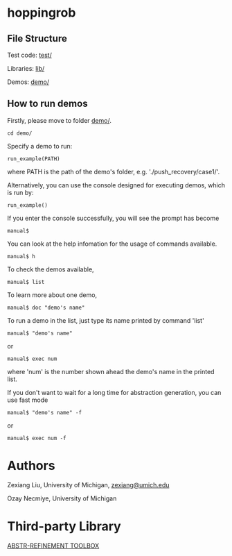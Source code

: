 # hoppingrob

## File Structure

Test code: [test/](./test/)

Libraries: [lib/](./lib/)

Demos: [demo/](./demo/)

## How to run demos

Firstly, please move to folder [demo/](./demo/). 
```
cd demo/
```

Specify a demo to run:
```
run_example(PATH)
```
where PATH is the path of the demo's folder, e.g. './push_recovery/case1/'.



Alternatively, you can use the console designed for executing demos, which is run by:
```
run_example()
```


If you enter the console successfully, you will see the prompt has become
```
manual$
```

You can look at the help infomation for the usage of commands available.
```
manual$ h
```

To check the demos available, 
```
manual$ list
```

To learn more about one demo,
```
manual$ doc "demo's name"
```

To run a demo in the list, just type its name printed by command 'list'
```
manual$ "demo's name"
```
or
```
manual$ exec num
```
where 'num' is the number shown ahead the demo's name in the printed list.

If you don't want to wait for a long time for abstraction generation, you can use fast mode
```
manual$ "demo's name" -f
```
or
```
manual$ exec num -f
```
# Authors
Zexiang Liu, University of Michigan, zexiang@umich.edu

Ozay Necmiye, University of Michigan

# Third-party Library
[ABSTR-REFINEMENT TOOLBOX](https://github.com/pettni/abstr-refinement)

